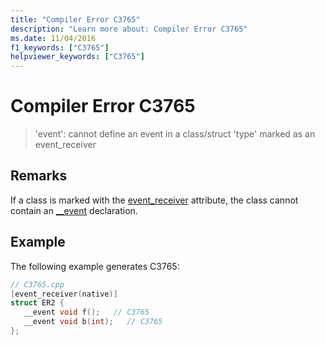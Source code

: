 ```yaml
---
title: "Compiler Error C3765"
description: "Learn more about: Compiler Error C3765"
ms.date: 11/04/2016
f1_keywords: ["C3765"]
helpviewer_keywords: ["C3765"]
---
```

# Compiler Error C3765

> 'event': cannot define an event in a class/struct 'type' marked as an event_receiver

## Remarks

If a class is marked with the [event_receiver](../../windows/attributes/event-receiver.md) attribute, the class cannot contain an [__event](../../cpp/event.md) declaration.

## Example

The following example generates C3765:

```cpp
// C3765.cpp
[event_receiver(native)]
struct ER2 {
   __event void f();   // C3765
   __event void b(int);   // C3765
};
```
